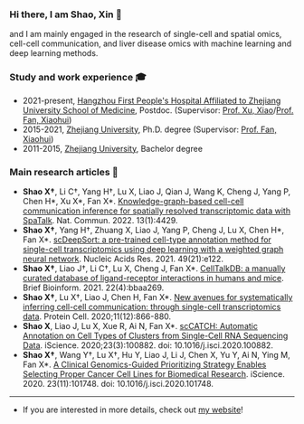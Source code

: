 ### Hi there, I am Shao, Xin 👋

and I am mainly engaged in the research of single-cell and spatial omics, cell-cell communication, and liver disease omics with machine learning and deep learning methods.

### Study and work experience 🎓

- 2021-present, [Hangzhou First People's Hospital Affiliated to Zhejiang University School of Medicine](https://www.hz-hospital.com/), Postdoc. (Supervisor: [Prof. Xu, Xiao](https://person.zju.edu.cn/0097425)/[Prof. Fan, Xiaohui](https://person.zju.edu.cn/fanxh))
- 2015-2021, [Zhejiang University](https://www.zju.edu.cn/), Ph.D. degree (Supervisor: [Prof. Fan, Xiaohui](https://person.zju.edu.cn/fanxh))
- 2011-2015, [Zhejiang University](https://www.zju.edu.cn/), Bachelor degree

### Main research articles 📑

- __Shao X†__, Li C†, Yang H†, Lu X, Liao J, Qian J, Wang K, Cheng J, Yang P, Chen H*, Xu X*, Fan X*. [Knowledge-graph-based cell-cell communication inference for spatially resolved transcriptomic data with SpaTalk](https://www.nature.com/articles/s41467-022-32111-8). Nat. Commun. 2022. 13(1):4429.
- __Shao X†__, Yang H†, Zhuang X, Liao J, Yang P, Cheng J, Lu X, Chen H*, Fan X*. [scDeepSort: a pre-trained cell-type annotation method for single-cell transcriptomics using deep learning with a weighted graph neural network](https://academic.oup.com/nar/article-lookup/doi/10.1093/nar/gkab775). Nucleic Acids Res. 2021. 49(21):e122.
- __Shao X†__, Liao J†, Li C†, Lu X, Cheng J, Fan X*. [CellTalkDB: a manually curated database of ligand-receptor interactions in humans and mice](https://academic.oup.com/bib/article-lookup/doi/10.1093/bib/bbaa269). Brief Bioinform. 2021. 22(4):bbaa269.
- __Shao X†__, Lu X†, Liao J, Chen H, Fan X*. [New avenues for systematically inferring cell-cell communication: through single-cell transcriptomics data](https://link.springer.com/article/10.1007/s13238-020-00727-5). Protein Cell. 2020;11(12):866-880.
- __Shao X__, Liao J, Lu X, Xue R, Ai N, Fan X*. [scCATCH: Automatic Annotation on Cell Types of Clusters from Single-Cell RNA Sequencing Data](https://www.sciencedirect.com/science/article/pii/S2589004220300663). iScience. 2020;23(3):100882. doi: 10.1016/j.isci.2020.100882.
- __Shao X†__, Wang Y†, Lu X†, Hu Y, Liao J, Li J, Chen X, Yu Y, Ai N, Ying M, Fan X*. [A Clinical Genomics-Guided Prioritizing Strategy Enables Selecting Proper Cancer Cell Lines for Biomedical Research](https://linkinghub.elsevier.com/retrieve/pii/S2589-0042(20)30945-7). iScience. 2020. 23(11):101748. doi: 10.1016/j.isci.2020.101748.

---
- If you are interested in more details, check out [my website](https://person.zju.edu.cn/shaoxin)!





